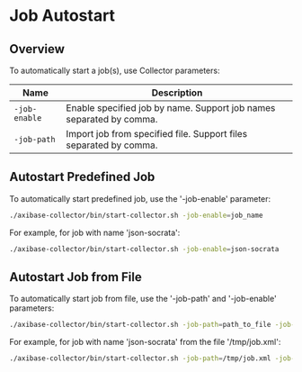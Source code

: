 # Job Autostart

## Overview

To automatically start a job(s), use Collector parameters:

**Name** | **Description**
----- | -----
`-job-enable` | Enable specified job by name. Support job names separated by comma.
`-job-path` | Import job from specified file. Support files separated by comma.

## Autostart Predefined Job

To automatically start predefined job, use the '-job-enable' parameter:

```sh
./axibase-collector/bin/start-collector.sh -job-enable=job_name
```
 
For example, for job with name 'json-socrata':

```sh
./axibase-collector/bin/start-collector.sh -job-enable=json-socrata
```

## Autostart Job from File

To automatically start job from file, use the '-job-path' and '-job-enable' parameters:

```sh
./axibase-collector/bin/start-collector.sh -job-path=path_to_file -job-enable=job_name
```
 
For example, for job with name 'json-socrata' from the file '/tmp/job.xml':

```sh
./axibase-collector/bin/start-collector.sh -job-path=/tmp/job.xml -job-enable=json-socrata
```
